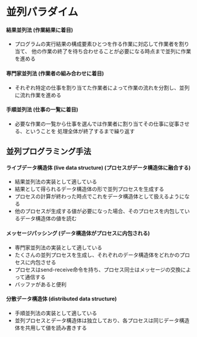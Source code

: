 # 並列パラダイム
#### 結果並列法 (作業結果に着目)
- プログラムの実行結果の構成要素ひとつを作る作業に対応して作業者を割り当て、
  他の作業の終了を待ち合わせることが必要になる時点まで並列に作業を進める

#### 専門家並列法 (作業者の組み合わせに着目)
- それぞれ特定の仕事を割り当てた作業者によって作業の流れを分割し、並列に流れ作業を進める

#### 手順並列法 (仕事の一覧に着目)
- 必要な作業の一覧から仕事を選んでは作業者に割り当てその仕事に従事させる、ということを
  処理全体が終了するまで繰り返す

## 並列プログラミング手法
#### ライブデータ構造体 (live data structure) (プロセスがデータ構造体に融合する)
- 結果並列法の実装として適している
- 結果として得られるデータ構造体の形で並列プロセスを生成する
- プロセスの計算が終わった時点でこれをデータ構造体として扱えるようになる
- 他のプロセスが生成する値が必要になった場合、そのプロセスを内包しているデータ構造体の値を読む

#### メッセージパッシング (データ構造体がプロセスに内包される)
- 専門家並列法の実装として適している
- たくさんの並列プロセスを生成し、それぞれのデータ構造体をどれかのプロセスに内包させる
- プロセスはsend-receive命令を持ち、プロセス同士はメッセージの交換によって通信する
- バッファがあると便利

#### 分散データ構造体 (distributed data structure)
- 手順並列法の実装として適している
- 並列プロセスとデータ構造体は独立しており、各プロセスは同じデータ構造体を共用して値を読み書きする
